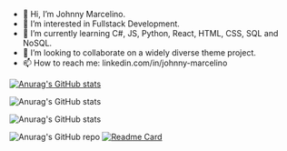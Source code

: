 - 👋 Hi, I’m Johnny Marcelino.
- 👀 I’m interested in Fullstack Development.
- 🌱 I’m currently learning C#, JS, Python, React, HTML, CSS, SQL and NoSQL.
- 💞️ I’m looking to collaborate on a widely diverse theme project.
- 📫 How to reach me: linkedin.com/in/johnny-marcelino

<!---
johnnymarcelino/johnnymarcelino is a ✨ special ✨ repository because its `README.md` (this file) appears on your GitHub profile.
You can click the Preview link to take a look at your changes.
--->

[![Anurag's GitHub stats](https://github-readme-stats.vercel.app/api?username=johnnymarcelino)](https://github.com/johnnymarcelino/github-readme-stats)

![Anurag's GitHub stats](https://github-readme-stats.vercel.app/api?username=johnnymarcelino&show_icons=true)

![Anurag's GitHub stats](https://github-readme-stats.vercel.app/api?username=johnnymarcelino&show_icons=true&theme=blue-green)

![Anurag's GitHub repo](https://github-readme-repo.vercel.app/api?username=johnnymarcelino&show_icons=true&theme=solarized-dark)
[![Readme Card](https://github-readme-stats.vercel.app/api/pin/?username=johnnymarcelino&repo=github-readme-stats)](https://github.com/johnnymarcelino/projeto_WomanIn_DOTNET)
